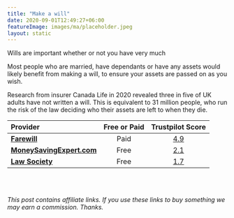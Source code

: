 ```yaml
---
title: "Make a will"
date: 2020-09-01T12:49:27+06:00
featureImage: images/ma/placeholder.jpeg
layout: static
---
```


Wills are important whether or not you have very much

Most people who are married, have dependants or have any assets would likely benefit from making a will, to ensure your assets are passed on as you wish.

Research from insurer Canada Life in 2020 revealed three in five of UK adults have not written a will.  This is equivalent to 31 million people, who run the risk of the law deciding who their assets are left to when they die. 

| Provider      | Free or Paid  |  Trustpilot Score  |
| :-----------          | :--------------:      |  :--------------:         |
| [**Farewill**](https://farewill.com/) | Paid | [4.9](https://www.trustpilot.com/review/farewill.com) | 
| [**MoneySavingExpert.com**](https://www.moneysavingexpert.com/family/free-cheap-wills/) | Free | [2.1](https://www.trustpilot.com/review/www.moneysavingexpert.com) | 
| [**Law Society**](https://solicitors.lawsociety.org.uk/search/results?UmbrellaLegalIssue=LIUPCW&Pro=False) | Free | [1.7](https://www.trustpilot.com/review/www.lawsociety.org.uk) | 
  

<br/><br/>

*This post contains affiliate links. If you use these links to buy something we may
earn a commission. Thanks.*






